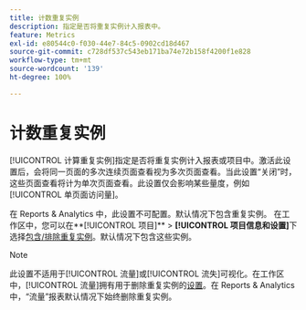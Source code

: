 ```yaml
---
title: 计数重复实例
description: 指定是否将重复实例计入报表中。
feature: Metrics
exl-id: e80544c0-f030-44e7-84c5-0902cd18d467
source-git-commit: c728df537c543eb171ba74e72b158f4200f1e828
workflow-type: tm+mt
source-wordcount: '139'
ht-degree: 100%

---
```


# 计数重复实例

[!UICONTROL 计算重复实例]指定是否将重复实例计入报表或项目中。激活此设置后，会将同一页面的多次连续页面查看视为多次页面查看。当此设置“关闭”时，这些页面查看将计为单次页面查看。此设置仅会影响某些量度，例如[!UICONTROL 单页面访问量]。

在 Reports &amp; Analytics 中，此设置不可配置。默认情况下包含重复实例。
在工作区中，您可以在**[!UICONTROL 项目]** > **[!UICONTROL 项目信息和设置]**&#x200B;下选择[包含/排除重复实例](/help/analyze/analysis-workspace/build-workspace-project/freeform-overview.md)。默认情况下包含这些实例。

>[!NOTE]
>此设置不适用于[!UICONTROL 流量]或[!UICONTROL 流失]可视化。在工作区中，[!UICONTROL 流量]拥有用于删除重复实例的[设置](/help/analyze/analysis-workspace/visualizations/c-flow/create-flow.md)。在 Reports &amp; Analytics 中，“流量”报表默认情况下始终删除重复实例。

